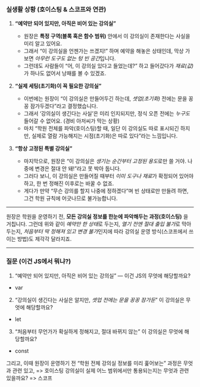 ### 실생활 상황 (호이스팅 & 스코프와 연관)

1. **“예약만 되어 있지만, 아직은 비어 있는 강의실”**

   - 원장은 **특정 구역(블록 혹은 함수 범위)** 안에서 이 강의실이 존재한다는 사실을 미리 알고 있어요.
   - 그래서 “이 강의실을 언젠가는 쓰겠지!” 하며 예약을 해놓은 상태인데, 막상 가보면 *아무런 도구도 없는 텅 빈 공간*입니다.
   - 그런데도 사람들이 “어, 이 강의실 있다고 들었는데?” 하고 들어갔다가 _재료(값)_ 가 하나도 없어서 낭패를 볼 수 있겠죠.

2. **“실제 세팅(초기화)이 꼭 필요한 강의실”**

   - 이번에는 원장이 “이 강의실은 만들어두긴 하는데, _셋업(초기화)_ 전에는 문을 꽁꽁 잠가두겠다”라고 결정했습니다.
   - 그래서 ‘강의실이 생긴다는 사실’은 미리 인지되지만, 정식 오픈 전에는 _누구도_ 들어갈 수 없어요. (경비 아저씨가 막는 상황)
   - 마치 “학원 전체를 파악(호이스팅)할 때, 일단 이 강의실도 따로 표시되긴 하지만, 실제로 열람 가능해지는 시점(초기화)은 따로 있다”라는 느낌입니다.

3. **“항상 고정된 특별 강의실”**
   - 마지막으로, 원장은 “이 강의실은 *생기는 순간부터 고정된 용도*로만 쓸 거야. 나중에 변경은 절대 안 돼!”라고 못 박아 둡니다.
   - 그러다 보니, 이 강의실은 만들어질 때부터 *이미 도구나 재료*가 확정되어 있어야 하고, 한 번 정해진 이후로는 바꿀 수 없죠.
   - 게다가 만약 “무슨 강의를 할지 나중에 정하겠다”며 빈 상태로만 만들려 하면, 그건 학원 규칙에 어긋나므로 불가능합니다.

---

원장은 학원을 운영하기 전, **모든 강의실 정보를 한눈에 파악해두는 과정(호이스팅)** 을 거칩니다. 그런데 위와 같이 *예약만 한 상태*로 두는지, *열기 전엔 절대 출입 불가*로 막아 두는지, *처음부터 딱 정해져 있고 변경 불가*인지에 따라 강의실 운영 방식(스코프에서 쓰이는 방법)도 제각각 달라지죠.

---

### 질문 (이건 JS에서 뭐냐?)

1. “예약만 되어 있지만, 아직은 비어 있는 강의실” — 이건 JS의 무엇에 해당할까요?

- var

2. “강의실이 생긴다는 사실은 알지만, _셋업 전에는 문을 꽁꽁 잠가둔_” 이 강의실은 무엇에 해당할까요?

- let

3. “처음부터 무언가가 확실하게 정해지고, 절대 바뀌지 않는” 이 강의실은 무엇에 해당할까요?

- const

그리고, 이때 원장이 운영하기 전 “학원 전체 강의실 정보를 미리 훑어보는” 과정은 무엇과 관련 있고, => 호이스팅
강의실이 실제 어느 범위에서만 통용되는지는 무엇과 관련 있을까요? => 스코프
